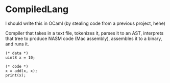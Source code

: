 # CompiledLang

I should write this in OCaml (by stealing code from a previous project, hehe)

Compiler that takes in a text file, tokenizes it, parses it to an AST, interprets that tree to produce NASM code (Mac assembly), assembles it to a binary, and runs it.

```
(* data *)
uint8 x = 10;

(* code *)
x = add(x, x);
print(x);
```